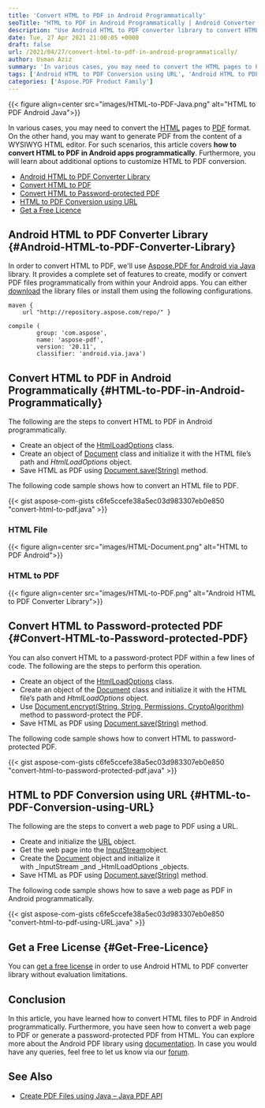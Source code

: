 ```yaml
---
title: 'Convert HTML to PDF in Android Programmatically'
seoTitle: "HTML to PDF in Android Programmatically | Android Converter Library"
description: "Use Android HTML to PDF converter library to convert HTML files to PDF in Android apps programmatically. Convert HTML to password-protected PDF."
date: Tue, 27 Apr 2021 21:00:05 +0000
draft: false
url: /2021/04/27/convert-html-to-pdf-in-android-programmatically/
author: Usman Aziz
summary: 'In various cases, you may need to convert the HTML pages to PDF format. On the other hand, you may want to generate PDF from the content of a WYSIWYG HTML editor. For such scenarios, this article covers **how to convert HTML to PDF in Android apps programmatically**. Furthermore, you will learn about additional options to customize HTML to PDF conversion.'
tags: ['Android HTML to PDF Conversion using URL', 'Android HTML to PDF Converter Library', 'Convert HTML to PDF Android', 'Convert HTML to Password-protected PDF in Android']
categories: ['Aspose.PDF Product Family']
---
```




{{< figure align=center src="images/HTML-to-PDF-Java.png" alt="HTML to PDF Android Java">}}


In various cases, you may need to convert the [HTML][1] pages to [PDF][2] format. On the other hand, you may want to generate PDF from the content of a WYSIWYG HTML editor. For such scenarios, this article covers **how to convert HTML to PDF in Android apps programmatically**. Furthermore, you will learn about additional options to customize HTML to PDF conversion.

*   [Android HTML to PDF Converter Library][3]
*   [Convert HTML to PDF][4]
*   [Convert HTML to Password-protected PDF][5]
*   [HTML to PDF Conversion using URL][6]
*   [Get a Free Licence][7]

## Android HTML to PDF Converter Library {#Android-HTML-to-PDF-Converter-Library}

In order to convert HTML to PDF, we'll use [Aspose.PDF for Android via Java][8] library. It provides a complete set of features to create, modify or convert PDF files programmatically from within your Android apps. You can either [download][9] the library files or install them using the following configurations.

```
maven {
    url "http://repository.aspose.com/repo/" }
```
```
compile (
        group: 'com.aspose',
        name: 'aspose-pdf',
        version: '20.11',
        classifier: 'android.via.java')
```

## Convert HTML to PDF in Android Programmatically {#HTML-to-PDF-in-Android-Programmatically}

The following are the steps to convert HTML to PDF in Android programmatically.

*   Create an object of the [HtmlLoadOptions][10] class.
*   Create an object of [Document][11] class and initialize it with the HTML file’s path and _HtmlLoadOptions_ object.
*   Save HTML as PDF using [Document.save(String)][12] method.

The following code sample shows how to convert an HTML file to PDF.

{{< gist aspose-com-gists c6fe5ccefe38a5ec03d983307eb0e850 "convert-html-to-pdf.java" >}}

### HTML File



{{< figure align=center src="images/HTML-Document.png" alt="HTML to PDF Android">}}


### HTML to PDF



{{< figure align=center src="images/HTML-to-PDF.png" alt="Android HTML to PDF Converter Library">}}


## Convert HTML to Password-protected PDF {#Convert-HTML-to-Password-protected-PDF}

You can also convert HTML to a password-protect PDF within a few lines of code. The following are the steps to perform this operation.

*   Create an object of the [HtmlLoadOptions][13] class.
*   Create an object of the [Document][14] class and initialize it with the HTML file’s path and _HtmlLoadOptions_ object.
*   Use [Document.encrypt(String, String, Permissions, CryptoAlgorithm)][15] method to password-protect the PDF.
*   Save HTML as PDF using [Document.save(String)][16] method.

The following code sample shows how to convert HTML to password-protected PDF.

{{< gist aspose-com-gists c6fe5ccefe38a5ec03d983307eb0e850 "convert-html-to-password-protected-pdf.java" >}}

## HTML to PDF Conversion using URL {#HTML-to-PDF-Conversion-using-URL}

The following are the steps to convert a web page to PDF using a URL.

*   Create and initialize the [URL][17] object.
*   Get the web page into the [InputStream][18]object.
*   Create the [Document][19] object and initialize it with _InputStream _and _HtmlLoadOptions _objects.
*   Save HTML as PDF using [Document.save(String)][20] method.

The following code sample shows how to save a web page as PDF in Android programmatically.

{{< gist aspose-com-gists c6fe5ccefe38a5ec03d983307eb0e850 "convert-html-to-pdf-using-URL.java" >}}

## Get a Free License {#Get-Free-Licence}

You can [get a free license][21] in order to use Android HTML to PDF converter library without evaluation limitations.

## Conclusion

In this article, you have learned how to convert HTML files to PDF in Android programmatically. Furthermore, you have seen how to convert a web page to PDF or generate a password-protected PDF from HTML. You can explore more about the Android PDF library using [documentation][22]. In case you would have any queries, feel free to let us know via our [forum][23].

## See Also

*   [Create PDF Files using Java – Java PDF API][24]




[1]: https://docs.fileformat.com/web/html/
[2]: https://docs.fileformat.com/pdf/
[3]: #Android-HTML-to-PDF-Converter-Library
[4]: #HTML-to-PDF-in-Android-Programmatically
[5]: #Convert-HTML-to-Password-protected-PDF
[6]: #HTML-to-PDF-Conversion-using-URL
[7]: #Get-Free-Licence
[8]: https://products.aspose.com/pdf/android-java
[9]: https://downloads.aspose.com/pdf/androidjava
[10]: https://apireference.aspose.com/java/pdf/com.aspose.pdf/HtmlLoadOptions
[11]: https://apireference.aspose.com/java/pdf/com.aspose.pdf/Document
[12]: https://apireference.aspose.com/java/pdf/com.aspose.pdf/Document#save-java.lang.String-
[13]: https://apireference.aspose.com/java/pdf/com.aspose.pdf/HtmlLoadOptions
[14]: https://apireference.aspose.com/java/pdf/com.aspose.pdf/Document
[15]: https://apireference.aspose.com/java/pdf/com.aspose.pdf/Document#encrypt-java.lang.String-java.lang.String-int-int-
[16]: https://apireference.aspose.com/java/pdf/com.aspose.pdf/Document#save-java.lang.String-
[17]: https://docs.oracle.com/javase/7/docs/api/java/net/URL.html
[18]: https://docs.oracle.com/javase/7/docs/api/java/io/InputStream.html
[19]: https://apireference.aspose.com/java/pdf/com.aspose.pdf/Document
[20]: https://apireference.aspose.com/java/pdf/com.aspose.pdf/Document#save-java.lang.String-
[21]: https://purchase.aspose.com/temporary-license
[22]: https://docs.aspose.com/pdf/androidjava/
[23]: https://forum.aspose.com/
[24]: https://blog.aspose.com/2020/12/31/create-pdf-files-in-java/





